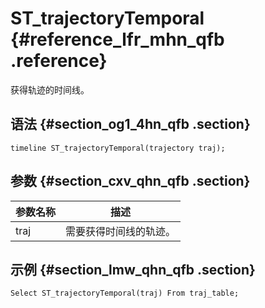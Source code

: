 # ST\_trajectoryTemporal {#reference_lfr_mhn_qfb .reference}

获得轨迹的时间线。

## 语法 {#section_og1_4hn_qfb .section}

```
timeline ST_trajectoryTemporal(trajectory traj);
```

## 参数 {#section_cxv_qhn_qfb .section}

|参数名称|描述|
|----|--|
|traj|需要获得时间线的轨迹。|

## 示例 {#section_lmw_qhn_qfb .section}

```
Select ST_trajectoryTemporal(traj) From traj_table;
```

